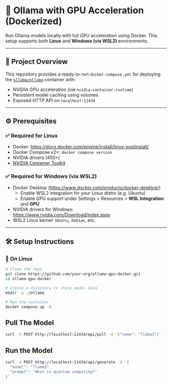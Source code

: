 # 🧠 Ollama with GPU Acceleration (Dockerized)

Run Ollama models locally with full GPU acceleration using Docker. This setup supports both **Linux** and **Windows (via WSL2)** environments.

---

## 📌 Project Overview

This repository provides a ready-to-run `docker-compose.yml` for deploying the [`ollama/ollama`](https://hub.docker.com/r/ollama/ollama) container with:

- NVIDIA GPU acceleration (via `nvidia-container-runtime`)
- Persistent model caching using volumes
- Exposed HTTP API on `localhost:11434`

---

## ⚙️ Prerequisites

### ✅ Required for Linux

- Docker: https://docs.docker.com/engine/install/linux-postinstall/
- Docker Compose v2+: `docker compose version`
- NVIDIA drivers (450+)
- [NVIDIA Container Toolkit](https://docs.nvidia.com/datacenter/cloud-native/container-toolkit/install-guide.html)

### ✅ Required for Windows (via WSL2)

- Docker Desktop (https://www.docker.com/products/docker-desktop/)
  - Enable WSL2 integration for your Linux distro (e.g. Ubuntu)
  - Enable GPU support under Settings > Resources > **WSL Integration** and **GPU**
- NVIDIA drivers for Windows: https://www.nvidia.com/Download/index.aspx
- WSL2 Linux kernel: `Ubuntu`, `Debian`, etc.

---

## 🛠️ Setup Instructions

### 🐧 On Linux

```bash
# Clone the repo
git clone https://github.com/your-org/ollama-gpu-docker.git
cd ollama-gpu-docker

# Create a directory to store model data
mkdir -p ./ollama

# Run the container
docker compose up -d
```

## Pull The Model
```bash
curl -X POST http://localhost:11434/api/pull -d '{"name": "llama3"}'
```

## Run the Model
```bash
curl -X POST http://localhost:11434/api/generate -d '{
  "model": "llama3",
  "prompt": "What is quantum computing?"
}'
```